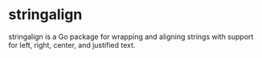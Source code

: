 # stringalign
stringalign is a Go package for wrapping and aligning strings with support for left, right, center, and justified text.
